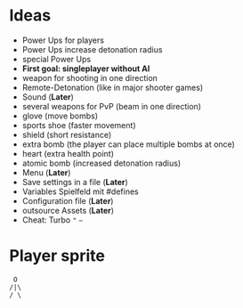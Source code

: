 # Ideas

* Power Ups for players
* Power Ups increase detonation radius
* special Power Ups
* **First goal: singleplayer without AI**
* weapon for shooting in one direction
* Remote-Detonation (like in major shooter games)
* Sound (**Later**)
* several weapons for PvP (beam in one direction)
* glove (move bombs)
* sports shoe (faster movement)
* shield (short resistance)
* extra bomb (the player can place multiple bombs at once)
* heart (extra health point)
* atomic bomb (increased detonation radius)
* Menu (**Later**)
* Save settings in a file (**Later**)
* Variables Spielfeld mit #defines
* Configuration file (**Later**)
* outsource Assets (**Later**)
* Cheat: Turbo `"` `~`

# Player sprite

     O
    /|\
    / \
